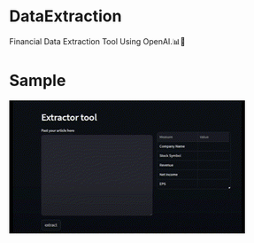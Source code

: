 # DataExtraction

Financial Data Extraction Tool Using OpenAI.📊🤖

# Sample
![](https://github.com/Bossrizytn/DataExtraction/blob/main/gif.gif)

